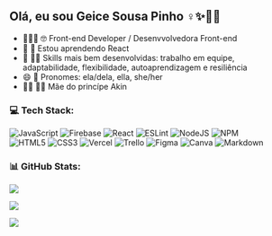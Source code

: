 ## Olá, eu sou Geice Sousa Pinho ♀️✨👋🏾

- 👩🏾‍💻 🤓 Front-end Developer / Desenvvolvedora Front-end
- 🧠 📖 Estou aprendendo React 
- 👯 ✍🏾 Skills mais bem desenvolvidas: trabalho em equipe, adaptabilidade, flexibilidade, autoaprendizagem e resiliência
- 😄 🎤 Pronomes: ela/dela, ella, she/her
- 👩🏿 👶🏽 Mãe do princípe Akin

<!-- [![Instagram](https://img.shields.io/badge/Instagram-%23E4405F.svg?logo=Instagram&logoColor=white)](https://instagram.com/psgeice) [![LinkedIn](https://img.shields.io/badge/LinkedIn-%230077B5.svg?logo=linkedin&logoColor=white)](https://www.linkedin.com/in/geice-sousa-pinho/)  -->

### 💻 Tech Stack:
![JavaScript](https://img.shields.io/badge/javascript-%23323330.svg?style=plastic&logo=javascript&logoColor=%23F7DF1E) ![Firebase](https://img.shields.io/badge/firebase-%23039BE5.svg?style=plastic&logo=firebase) ![React](https://img.shields.io/badge/react-%2320232a.svg?style=plastic&logo=react&logoColor=%2361DAFB) ![ESLint](https://img.shields.io/badge/ESLint-4B3263?style=plastic&logo=eslint&logoColor=white)  ![NodeJS](https://img.shields.io/badge/node.js-6DA55F?style=plastic&logo=node.js&logoColor=white) ![NPM](https://img.shields.io/badge/NPM-%23000000.svg?style=plastic&logo=npm&logoColor=white) <br>
![HTML5](https://img.shields.io/badge/html5-%23E34F26.svg?style=plastic&logo=html5&logoColor=white) ![CSS3](https://img.shields.io/badge/css3-%231572B6.svg?style=plastic&logo=css3&logoColor=white) ![Vercel](https://img.shields.io/badge/vercel-%23000000.svg?style=plastic&logo=vercel&logoColor=white) ![Trello](https://img.shields.io/badge/Trello-%23026AA7.svg?style=plastic&logo=Trello&logoColor=white) ![Figma](https://img.shields.io/badge/figma-%23F24E1E.svg?style=plastic&logo=figma&logoColor=white) ![Canva](https://img.shields.io/badge/Canva-%2300C4CC.svg?style=plastic&logo=Canva&logoColor=white) ![Markdown](https://img.shields.io/badge/markdown-%23000000.svg?style=plastic&logo=markdown&logoColor=white) 

### 📊 GitHub Stats:
![](https://github-readme-stats.vercel.app/api/top-langs/?username=Geice-Sousa&theme=ayu-mirage&hide_border=false&include_all_commits=false&count_private=false&layout=compact)

![](https://github-readme-stats.vercel.app/api?username=Geice-Sousa&theme=ayu-mirage&hide_border=false&include_all_commits=false&count_private=false)<br/>

![](https://github-readme-streak-stats.herokuapp.com/?user=Geice-Sousa&theme=ayu-mirage&hide_border=false)<br/>


<!-- Proudly created with GPRM ( https://gprm.itsvg.in ) -->
